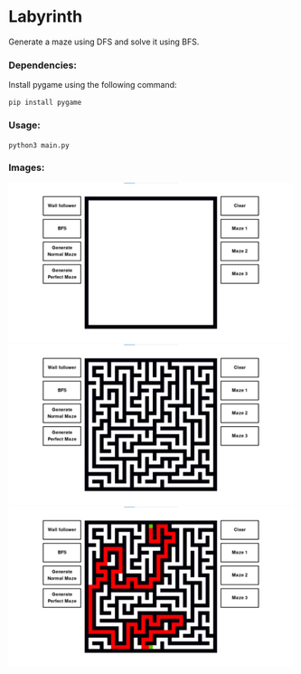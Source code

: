 # Labyrinth

Generate a maze using DFS and solve it using BFS.
### Dependencies:
Install pygame using the following command:
```
pip install pygame
```
### Usage:
```
python3 main.py
```
### Images:
![alt text](https://github.com/philippeZim/Labyrinth/blob/main/images/UI.png)
![alt text](https://github.com/philippeZim/Labyrinth/blob/main/images/maze.png)
![alt text](https://github.com/philippeZim/Labyrinth/blob/main/images/solved.png)
